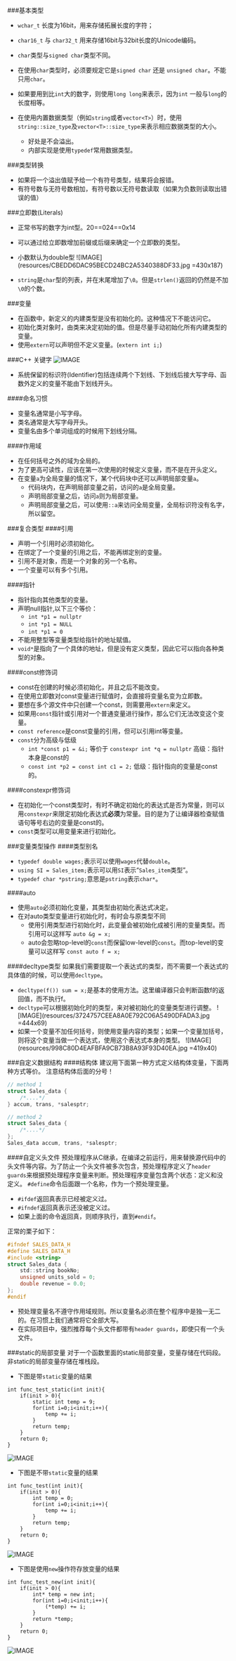 ###基本类型
* `wchar_t` 长度为16bit，用来存储拓展长度的字符；
* `char16_t` 与 `char32_t` 用来存储16bit与32bit长度的Unicode编码。

* `char`类型与`signed char`类型不同。
* 在使用`char`类型时，必须要规定它是`signed char` 还是 `unsigned char`。不能只用`char`。

* 如果要用到比`int`大的数字，则使用`long long`来表示，因为`int` 一般与`long`的长度相等。

* 在使用内置数据类型（例如`string`或者`vector<T>`）时，使用`string::size_type`及`vector<T>::size_type`来表示相应数据类型的大小。
  * 好处是不会溢出。
  * 内部实现是使用`typedef`常用数据类型。


###类型转换
* 如果将一个溢出值赋予给一个有符号类型，结果将会报错。
* 有符号数与无符号数相加，有符号数以无符号数读取（如果为负数则读取出错误的值）

###立即数(Literals)
* 正常书写的数字为int型。20==024==0x14
* 可以通过给立即数增加前缀或后缀来确定一个立即数的类型。
* 小数默认为double型
![IMAGE](resources/CBEDD6DAC95BECD24BC2A5340388DF33.jpg =430x187)

* `string`是`char`型的列表，并在末尾增加了`\0`。但是`strlen()`返回的仍然是不加`\0`的个数。

###变量
* 在函数中，新定义的内建类型是没有初始化的。这种情况下不能访问它。
* 初始化类对象时，由类来决定初始的值。但是尽量手动初始化所有内建类型的变量。
* 使用`extern`可以声明但不定义变量。(`extern int i;`)

###C++ 关键字
![IMAGE](resources/BBB61E57C3C5EB51293ED39FE0834EE1.jpg)

* 系统保留的标识符(Identifier)包括连续两个下划线、下划线后接大写字母、函数外定义的变量不能由下划线开头。

####命名习惯
* 变量名通常是小写字母。
* 类名通常是大写字母开头。
* 变量名由多个单词组成的时候用下划线分隔。

####作用域
* 在任何括号之外的域为全局的。
* 为了更高可读性，应该在第一次使用的时候定义变量，而不是在开头定义。
* 在变量`a`为全局变量的情况下，某个代码块中还可以声明局部变量`a`。
    * 代码块内，在声明局部变量之前，访问的`a`是全局变量。
    * 声明局部变量之后，访问`a`则为局部变量。
    * 声明局部变量之后，可以使用`::a`来访问全局变量，全局标识符没有名字，所以留空。

###复合类型
####引用
* 声明一个引用时必须初始化。
* 在绑定了一个变量的引用之后，不能再绑定别的变量。
* 引用不是对象，而是一个对象的另一个名称。
* 一个变量可以有多个引用。

####指针
* 指针指向其他类型的变量。
* 声明null指针,以下三个等价：
    * `int *p1 = nullptr`
    * `int *p1 = NULL`
    * `int *p1 = 0`
* 不能用整型等变量类型给指针的地址赋值。
* `void*`是指向了一个具体的地址，但是没有定义类型，因此它可以指向各种类型的对象。

####const修饰词
* const在创建的时候必须初始化，并且之后不能改变。
* 在使用立即数对const变量进行赋值时，会直接将变量名变为立即数。
* 要想在多个源文件中只创建一个const，则需要用`extern`来定义。
* 如果用`const`指针或引用对一个普通变量进行操作，那么它们无法改变这个变量。
* `const reference`是const变量的引用，但可以引用int等变量。
* `const`分为高级与低级
    * `int *const p1 = &i;` 等价于 `constexpr int *q = nullptr` 高级：指针本身是const的
    * `const int *p2 = const int c1 = 2;` 低级：指针指向的变量是const的。

####constexpr修饰词
* 在初始化一个const类型时，有时不确定初始化的表达式是否为常量，则可以用`constexpr`来限定初始化表达式**必须**为常量。目的是为了让编译器检查赋值语句等号右边的变量是const的。
* `const`类型可以用变量来进行初始化。

###变量类型操作
####类型别名
* `typedef double wages;`表示可以使用`wages`代替`double`。
* `using SI = Sales_item;`表示可以用`SI`表示“`Sales_item`类型”。
* `typedef char *pstring;`意思是`pstring`表示`char*`。

####auto
* 使用`auto`必须初始化变量，其类型由初始化表达式决定。
* 在对auto类型变量进行初始化时，有时会与原类型不同
    * 使用引用类型进行初始化时，此变量会被初始化成被引用的变量类型。而引用可以这样写 `auto &g = x;`
    * auto会忽略top-level的`const`而保留low-level的`const`。而top-level的变量可以这样写 `const auto f = x;`

####decltype类型
如果我们需要提取一个表达式的类型，而不需要一个表达式的具体值的时候，可以使用`decltype`。
* `decltype(f()) sum = x;`是基本的使用方法。这里编译器只会判断函数f的返回值，而不执行f。
* `decltype`可以根据初始化时的类型，来对被初始化的变量类型进行调整。
![IMAGE](resources/3724757CEEA8A0E792C06A5490DFADA3.jpg =444x69)
* 如果一个变量不加任何括号，则使用变量内容的类型；如果一个变量加括号，则将这个变量当做一个表达式，使用这个表达式本身的类型。
![IMAGE](resources/998C80D4EAFBFA9CB73B8A93F93D40EA.jpg =419x40)

###自定义数据结构
####结构体
建议用下面第一种方式定义结构体变量，下面两种方式等价。
注意结构体后面的分号！

```c
// method 1
struct Sales_data {
    /*....*/
} accum, trans, *salesptr;

// method 2
struct Sales_data {
    /*....*/
};
Sales_data accum, trans, *salesptr;
```

####自定义头文件
预处理程序从C继承，在编译之前运行，用来替换源代码中的头文件等内容。为了防止一个头文件被多次包含，预处理程序定义了`header guards`来根据预处理程序变量来判断。预处理程序变量包含两个状态：定义和没定义。
`#define`命令后面跟一个名称，作为一个预处理变量。
* `#ifdef`返回真表示已经被定义过。
* `#ifndef`返回真表示还没被定义过。
* 如果上面的命令返回真，则顺序执行，直到`#endif`。

正常的栗子如下：

```c
#ifndef SALES_DATA_H 
#define SALES_DATA_H 
#include <string> 
struct Sales_data {
    std::string bookNo; 
    unsigned units_sold = 0; 
    double revenue = 0.0;
}; 
#endif
```

* 预处理变量名不遵守作用域规则。所以变量名必须在整个程序中是独一无二的。在习惯上我们通常将它全部大写。
* 在实际项目中，强烈推荐每个头文件都带有`header guards`，即使只有一个头文件。

###static的局部变量
对于一个函数里面的static局部变量，变量存储在代码段。非static的局部变量存储在堆栈段。



* 下图是带`static`变量的结果
```
int func_test_static(int init){
    if(init > 0){
        static int temp = 9;
        for(int i=0;i<init;i++){
            temp += i;
        }
        return temp;
    }
    return 0;
}
```
![IMAGE](resources/4E6299C2182929C026256D841B6B25B5.jpg)

* 下图是不带`static`变量的结果

```
int func_test(int init){
    if(init > 0){
        int temp = 0;
        for(int i=0;i<init;i++){
            temp += i;
        }
        return temp;
    }
    return 0;
}
```
![IMAGE](resources/8691CDE9E3D3D461EF10727CF73A5D29.jpg)

* 下图是使用`new`操作符存放变量的结果

```
int func_test_new(int init){
    if(init > 0){
        int* temp = new int;
        for(int i=0;i<init;i++){
            (*temp) += i;
        }
        return *temp;
    }
    return 0;
}
```
![IMAGE](resources/C2E981D21A708EE8877F36902A37FE44.jpg)